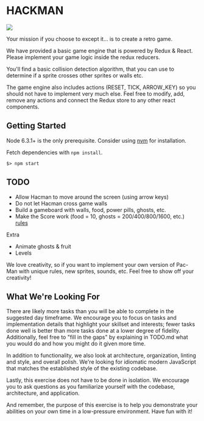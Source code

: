 # HACKMAN

![](https://raw.githubusercontent.com/horizons-school-of-technology/hacman/master/public/img/mission_impossible.jpg?token=AAdQQt5g3W2l21dlHXWV_dxEtsru8rliks5asJUhwA%3D%3D)

Your mission if you choose to except it... is to create a retro game.

We have provided a basic game engine that is powered by Redux & React.
Please implement your game logic inside the redux reducers.

You'll find a basic collision detection algorithm, that you can use
to determine if a sprite crosses other sprites or walls etc.

The game engine also includes actions (RESET, TICK, ARROW_KEY) 
so you should not have to implement very much else.
Feel free to modify, add, remove any actions and connect the
Redux store to any other react components.

## Getting Started

Node 6.3.1+ is the only prerequisite. Consider using [nvm](http://nvm.sh/) for
installation.

Fetch dependencies with `npm install`.  

```
$> npm start
```

## TODO

- Allow Hacman to move around the screen (using arrow keys)
- Do not let Hacman cross game walls
- Build a gameboard with walls, food, power pills, ghosts, etc.
- Make the Score work (food = 10, ghosts = 200/400/800/1600, etc.) [rules](http://pacman.wikia.com/wiki/Pac-Man_(game))

Extra
- Animate ghosts & fruit
- Levels

We love creativity, so if you want to implement your own version of Pac-Man
with unique rules, new sprites, sounds, etc.
Feel free to show off your creativity!

## What We're Looking For

There are likely more tasks than you will be able to complete in the suggested
day timeframe. We encourage you to focus on tasks and implementation details that
highlight your skillset and interests; fewer tasks done well is better than more
tasks done at a lower degree of fidelity. Additionally, feel free to "fill in
the gaps" by explaining in TODO.md what you would do and how you might do it
given more time.

In addition to functionality, we also look at architecture, organization,
linting and style, and overall polish. We're looking for idiomatic modern
JavaScript that matches the established style of the existing codebase. 

Lastly, this exercise does not have to be done in isolation. We encourage you to
ask questions as you familiarize yourself with the codebase, architecture, and
application.

And remember, the purpose of this exercise is to help you demonstrate your
abilities on your own time in a low-pressure environment. Have fun with it!

